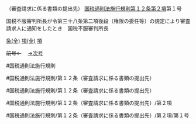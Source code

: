 （審査請求に係る書類の提出先）
[国税通則法施行規則第１２条第２項](国税通則法施行規則＿第１２条第２項)第１号

国税不服審判所長が令第三十八条第二項後段（権限の委任等）の規定により審査請求人に通知をしたとき　国税不服審判所長

[条(全)](国税通則法施行規則＿第１２条_.md)    [項(全)](国税通則法施行規則＿第１２条第２項_.md)    [項](国税通則法施行規則＿第１２条第２項.md)

~~前号←~~　  [→次号](国税通則法施行規則＿第１２条第２項第２号.md)

#国税通則法施行規則

#国税通則法施行規則/第１２条（審査請求に係る書類の提出先）

#国税通則法施行規則/第１２条（審査請求に係る書類の提出先）

#国税通則法施行規則/第１２条（審査請求に係る書類の提出先）/第２項

#国税通則法施行規則/第１２条（審査請求に係る書類の提出先）/第２項/第１号

